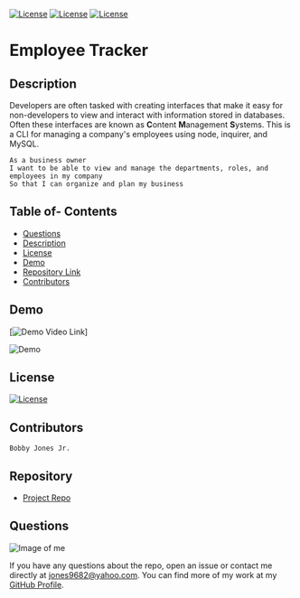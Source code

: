 [![License](http://img.shields.io/:MadeBy-BJonesJr-lightgreen?logo=gitHub)](https://github.com/jones9682/Employee-Tracker)
[![License](https://img.shields.io/github/repo-size/jones9682/Template-Engine?logo=gitHub)](https://github.com/jones9682/Employee-Tracker)
[![License](https://img.shields.io/github/languages/top/jones9682/Template-Engine?logo=github&logoColor=yellow)](https://github.com/jones9682/Employee-Tracker)

# **Employee Tracker**

## Description

Developers are often tasked with creating interfaces that make it easy for non-developers to view and interact with information stored in databases. Often these interfaces are known as **C**ontent **M**anagement **S**ystems. This is a CLI for managing a company's employees using node, inquirer, and MySQL.

```
As a business owner
I want to be able to view and manage the departments, roles, and employees in my company
So that I can organize and plan my business
```

## Table of- Contents
- [Questions](#Questions)
- [Description](#Description)
- [License](#License)
- [Demo](#Demo)
- [Repository Link](#Repository)
- [Contributors](#Contributors) 

## Demo

[![Demo Video Link](https://drive.google.com/file/d/1km13iDPYDO2SQn9Fm6VHp9glLS942fs_/view)]

![Demo](./Demo/Employee-Tracker-CLI.gif)

## License

[![License](http://img.shields.io/:license-MIT-blue.svg)](./LICENSE)

## Contributors
``
Bobby Jones Jr.
``
## Repository

- [Project Repo](https://github.com/jones9682/Employee-Tracker)

## Questions

![Image of me](https://avatars3.githubusercontent.com/u/64339522?v=4)


If you have any questions about the repo, open an issue or contact me directly at jones9682@yahoo.com. You can find more of my work at my [GitHub Profile](https://github.com/jones9682).
  
  
